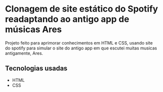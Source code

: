 # Clonagem de site estático do Spotify readaptando ao antigo app de músicas Ares

Projeto feito para aprimorar conhecimentos em HTML e CSS, usando site do spotify para simular o site do antigo app em que escutei muitas musicas antigamente, Ares.

## Tecnologias usadas
- HTML 
- CSS
